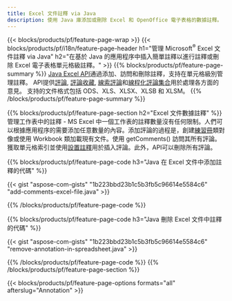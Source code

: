 ```yaml
---
title: Excel 文件註釋 via Java
description: 使用 Java 庫添加或刪除 Excel 和 OpenOffice 電子表格的數據註釋。
---
```

{{< blocks/products/pf/feature-page-wrap >}}
{{< blocks/products/pf/i18n/feature-page-header h1="管理 Microsoft<sup>&reg;</sup> Excel 文件註釋 via Java" h2="在基於 Java 的應用程序中插入簡單註釋以進行註釋或刪除 Excel 電子表格單元格級註釋。" >}}
{{% blocks/products/pf/feature-page-summary %}}
[Java Excel API](/cells/zh-hant/java/)通過添加、訪問和刪除註釋，支持在單元格級別管理註釋。 API提供[評論](https://reference.aspose.com/cells/java/com.aspose.cells/Comment), [評論收藏](https://reference.aspose.com/cells/java/com.aspose.cells/CommentCollection), [線索評論](https://reference.aspose.com/cells/java/com.aspose.cells/ThreadedComment)和[線程化評論集合](https://reference.aspose.com/cells/java/com.aspose.cells/ThreadedCommentCollection)用於處理各方面的意見。
支持的文件格式包括 ODS、XLS、XLSX、XLSB 和 XLSM。
{{% /blocks/products/pf/feature-page-summary %}}

{{% blocks/products/pf/feature-page-section h2="Excel 文件數據註釋" %}}
管理工作表中的註釋 - MS Excel 中一個工作表的註釋數量沒有任何限制。人們可以根據應用程序的需要添加任意數量的內容。添加評論的過程是，創建[練習冊](https://reference.aspose.com/cells/java/com.aspose.cells/Workbook)類對像或使用 Workbook 類加載現有文件。使用 getComments() 訪問其所有評論。獲取單元格索引並使用[設置註釋](https://reference.aspose.com/cells/java/com.aspose.cells/comment#Note)用於插入評論。此外，API可以刪除所有評論。

{{% blocks/products/pf/feature-page-code h3="Java 在 Excel 文件中添加註釋的代碼" %}}

{{< gist "aspose-com-gists" "1b223bbd23b1c5b3fb5c96614e5584c6" "add-comments-excel-file.java" >}}

{{% /blocks/products/pf/feature-page-code %}}

{{% blocks/products/pf/feature-page-code h3="Java 刪除 Excel 文件中註釋的代碼" %}}

{{< gist "aspose-com-gists" "1b223bbd23b1c5b3fb5c96614e5584c6" "remove-annotation-in-spreadsheet.java" >}}

{{% /blocks/products/pf/feature-page-code %}}
{{% /blocks/products/pf/feature-page-section %}}

{{< blocks/products/pf/feature-page-options formats="all" afterslug="Annotation" >}}

